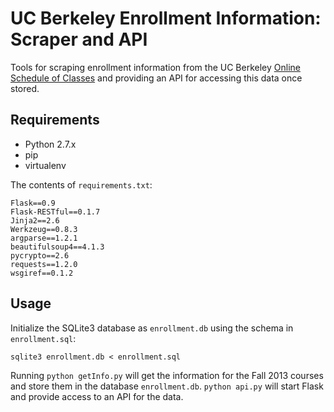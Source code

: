 UC Berkeley Enrollment Information: Scraper and API
==================================================

Tools for scraping enrollment information from the UC Berkeley [Online Schedule
of Classes](http://schedule.berkeley.edu) and providing an API for accessing
this data once stored.

## Requirements

* Python 2.7.x
* pip
* virtualenv

The contents of `requirements.txt`:

    Flask==0.9
    Flask-RESTful==0.1.7
    Jinja2==2.6
    Werkzeug==0.8.3
    argparse==1.2.1
    beautifulsoup4==4.1.3
    pycrypto==2.6
    requests==1.2.0
    wsgiref==0.1.2

## Usage

Initialize the SQLite3 database as `enrollment.db` using the schema in
`enrollment.sql`:

    sqlite3 enrollment.db < enrollment.sql

Running `python getInfo.py` will get the information for the Fall 2013 courses
and store them in the database `enrollment.db`. `python api.py` will start
Flask and provide access to an API for the data.